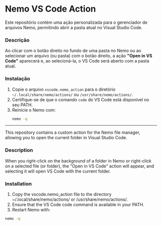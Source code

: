 # Nemo VS Code Action



Este repositório contém uma ação personalizada para o gerenciador de arquivos Nemo, permitindo abrir a pasta atual no Visual Studio Code.

### Descrição

Ao clicar com o botão direito no fundo de uma pasta no Nemo ou ao selecionar um arquivo (ou pasta) com o botão direito, a ação **"Open in VS Code"** aparecerá e, ao selecioná-la, o VS Code será aberto com a pasta atual.

### Instalação

1. Copie o arquivo `vscode.nemo_action` para o diretório `~/.local/share/nemo/actions/` ou `/usr/share/nemo/actions/`.
2. Certifique-se de que o comando `code` do VS Code está disponível no seu PATH.
3. Reinicie o Nemo com:
   ```bash
   nemo -q


---
This repository contains a custom action for the Nemo file manager, allowing you to open the current folder in Visual Studio Code.

### Description
When you right-click on the background of a folder in Nemo or right-click on a selected file (or folder), the "Open in VS Code" action will appear, and selecting it will open VS Code with the current folder.

### Installation
1. Copy the vscode.nemo_action file to the directory ~/.local/share/nemo/actions/ or /usr/share/nemo/actions/.
2. Ensure that the VS Code code command is available in your PATH.
3. Restart Nemo with:
  ``` bash
  nemo -q
